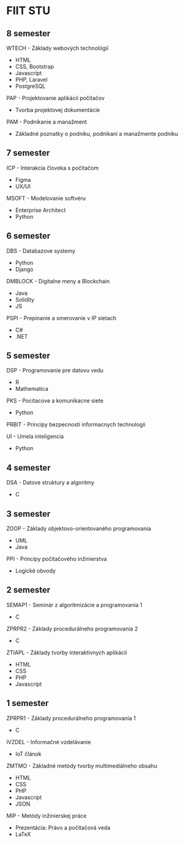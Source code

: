 # FIIT STU

## 8 semester

WTECH - Základy webových technológií
- HTML
- CSS, Bootstrap
- Javascript
- PHP, Laravel
- PostgreSQL

PAP - Projektovanie aplikácií počítačov
- Tvorba projektovej dokumentácie

PAM - Podnikanie a manažment
- Základné poznatky o podniku, podnikaní a manažmente podniku

## 7 semester

ICP - Interakcia človeka s počítačom
- Figma
- UX/UI

MSOFT - Modelovanie softvéru
- Enterprise Architect
- Python

## 6 semester

DBS - Databazove systemy
- Python
- Django

DMBLOCK - Digitalne meny a Blockchain
- Java
- Solidity
- JS

PSPI - Prepinanie a smerovanie v IP sietach
- C#
- .NET

## 5 semester

DSP - Programovanie pre datovu vedu
- R
- Mathematica

PKS - Pocitacove a komunikacne siete
- Python

PRBIT - Principy bezpecnosti informacnych technologii

UI - Umela inteligencia
- Python

## 4 semester

DSA - Datove struktury a algoritmy
- C

## 3 semester

ZOOP - Základy objektovo-orientovaného programovania
- UML
- Java

PPI - Princípy počítačového inžinierstva
- Logické obvody

## 2 semester

SEMAP1 - Seminár z algoritmizácie a programovania 1
- C

ZPRPR2 - Základy procedurálneho programovania 2
- C

ZTIAPL - Základy tvorby interaktívnych aplikácií
- HTML
- CSS
- PHP
- Javascript

## 1 semester

ZPRPR1 - Základy procedurálneho programovania 1
- C

IVZDEL - Informačné vzdelávanie
- IoT článok

ZMTMO - Základné metódy tvorby multimediálneho obsahu
- HTML
- CSS
- PHP
- Javascript
- JSON

MIP - Metódy inžinierskej práce
- Prezentácia: Právo a počítačová veda
- LaTeX

